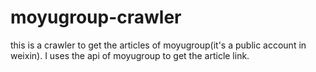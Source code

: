 # moyugroup-crawler

this is a crawler to get the articles of moyugroup(it's a public account in weixin). I uses the api of moyugroup to get the article link.
